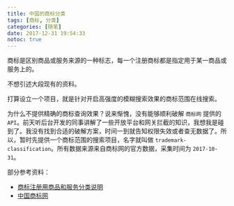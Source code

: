 ```yaml
---
title: 中国的商标分类
tags: [商标, 分类]
categories: [随笔]
date: 2017-12-31 19:54:33
notoc: true
---
```


商标是区别商品或服务来源的一种标志，每一个注册商标都是指定用于某一商品或服务上的。

<!--more-->

不想引述大段现有的资料。

打算设立一个项目，就是针对开启高强度的模糊搜索效果的商标范围在线搜索。

为什么不提供精确的商标查询效果？说来惭愧，没有能够顺利破解 `商标网` 提供的 `API`。前天听后台开发的同事讲解了一些开放平台和网关拦截的知识，我想我是碰到了。我没有找到合适的破解方案，时间一到就告知权限失效或者查无数据了。所以，暂时先提供一个商标范围的搜索项目，名字就叫做 `trademark-classification`。所有数据来源来自商标网的官方数据，采集时间为 `2017-10-31`。

部分参考资料：

- [商标注册用商品和服务分类说明](http://sbj.saic.gov.cn/sbsq/sphfwfl/)
- [中国商标网](http://wsjs.saic.gov.cn)
